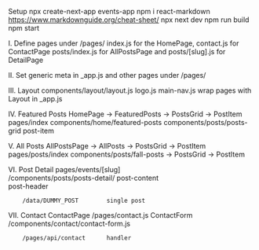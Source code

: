 Setup
    npx create-next-app events-app
    npm i react-markdown                https://www.markdownguide.org/cheat-sheet/
    npx next dev
        npm run build
        npm start

I.  Define pages under /pages/ 
        index.js for the HomePage, contact.js for ContactPage 
        posts/index.js for AllPostsPage and posts/[slug].js for DetailPage

II. Set generic meta in _app.js and other pages under /pages/

III.    Layout 
                components/layout/layout.js     logo.js         main-nav.js
                wrap pages with Layout in _app.js

IV.     Featured Posts
        HomePage        ->      FeaturedPosts                  ->      PostsGrid               ->       PostItem
        pages/index        components/home/featured-posts        components/posts/posts-grid            post-item  

V.      All Posts
        AllPostsPage    ->              AllPosts               ->      PostsGrid               ->       PostItem
        pages/posts/index      components/posts/fall-posts     ->      PostsGrid               ->       PostItem

VI.     Post Detail
        pages/events/[slug]                
                /components/posts/posts-detail/
                                post-content    
                                        post-header

        /data/DUMMY_POST        single post
        
VII.    Contact 
        ContactPage              /pages/contact.js
                ContactForm      /components/contact/contact-form.js    

        /pages/api/contact      handler

       







